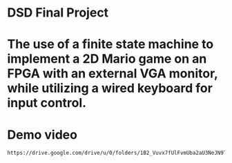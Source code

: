 # DSD Final Project

# The use of a finite state machine to implement a 2D Mario game on an FPGA with an external VGA monitor, while utilizing a wired keyboard for input control.

# Demo video
```properties
https://drive.google.com/drive/u/0/folders/1B2_Vuvx7fUlFvmUba2aU3NeJN9TxP2d1
```
